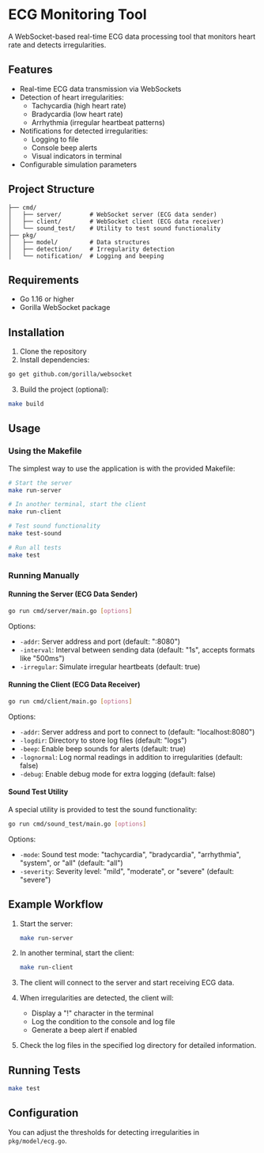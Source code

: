 # ECG Monitoring Tool

A WebSocket-based real-time ECG data processing tool that monitors heart rate and detects irregularities.

## Features

- Real-time ECG data transmission via WebSockets
- Detection of heart irregularities:
  - Tachycardia (high heart rate)
  - Bradycardia (low heart rate)
  - Arrhythmia (irregular heartbeat patterns)
- Notifications for detected irregularities:
  - Logging to file
  - Console beep alerts
  - Visual indicators in terminal
- Configurable simulation parameters

## Project Structure

```
├── cmd/
│   ├── server/        # WebSocket server (ECG data sender)
│   ├── client/        # WebSocket client (ECG data receiver)
│   └── sound_test/    # Utility to test sound functionality
├── pkg/
│   ├── model/         # Data structures
│   ├── detection/     # Irregularity detection
│   └── notification/  # Logging and beeping
```

## Requirements

- Go 1.16 or higher
- Gorilla WebSocket package

## Installation

1. Clone the repository
2. Install dependencies:

```bash
go get github.com/gorilla/websocket
```

3. Build the project (optional):

```bash
make build
```

## Usage

### Using the Makefile

The simplest way to use the application is with the provided Makefile:

```bash
# Start the server
make run-server

# In another terminal, start the client
make run-client

# Test sound functionality
make test-sound

# Run all tests
make test
```

### Running Manually

#### Running the Server (ECG Data Sender)

```bash
go run cmd/server/main.go [options]
```

Options:
- `-addr`: Server address and port (default: ":8080")
- `-interval`: Interval between sending data (default: "1s", accepts formats like "500ms")
- `-irregular`: Simulate irregular heartbeats (default: true)

#### Running the Client (ECG Data Receiver)

```bash
go run cmd/client/main.go [options]
```

Options:
- `-addr`: Server address and port to connect to (default: "localhost:8080")
- `-logdir`: Directory to store log files (default: "logs")
- `-beep`: Enable beep sounds for alerts (default: true)
- `-lognormal`: Log normal readings in addition to irregularities (default: false)
- `-debug`: Enable debug mode for extra logging (default: false)

#### Sound Test Utility

A special utility is provided to test the sound functionality:

```bash
go run cmd/sound_test/main.go [options]
```

Options:
- `-mode`: Sound test mode: "tachycardia", "bradycardia", "arrhythmia", "system", or "all" (default: "all")
- `-severity`: Severity level: "mild", "moderate", or "severe" (default: "severe")

## Example Workflow

1. Start the server:
   ```bash
   make run-server
   ```

2. In another terminal, start the client:
   ```bash
   make run-client
   ```

3. The client will connect to the server and start receiving ECG data.
4. When irregularities are detected, the client will:
   - Display a "!" character in the terminal
   - Log the condition to the console and log file
   - Generate a beep alert if enabled

5. Check the log files in the specified log directory for detailed information.


## Running Tests

```bash
make test
```

## Configuration

You can adjust the thresholds for detecting irregularities in `pkg/model/ecg.go`. 
